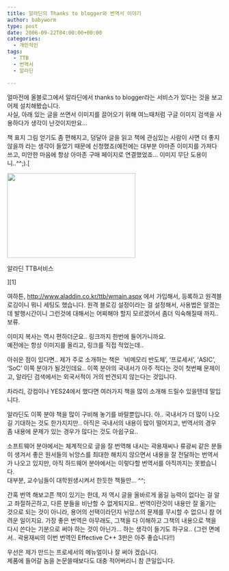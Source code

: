 ```yaml
---
title: 알라딘의 Thanks to blogger와 번역서 이야기
author: babyworm
type: post
date: 2006-09-22T04:00:00+00:00
categories:
  - 개인적인
tags:
  - TTB
  - 번역서
  - 알라딘

---
```

얼마전에 올블로그에서 알라딘에서 thanks to blogger라는 서비스가 있다는 것을 보고 어제 설치해봤습니다.<br>
사실, 아래 있는 글을 쓰면서 이미지를 끌어오기 위해 여느때처럼 구글 이미지 검색을 사용하다가 생각이 난것이지만요… 

책 표지 그림 얻기도 좀 편해지고, 덩달아 글을 읽고 책에 관심있는 사람이 사면 더 좋지 않을까 라는 생각이 들었기 때문에 신청했죠(예전에는 대부분 아마존 이미지를 가져다 쓰고, 미안한 마음에 항상 아마존 구매 페이지로 연결했었죠… 이미지 무단 도용이니..^^;).[

<div style="width: 310px" class="wp-caption aligncenter">
  <img loading="lazy" decoding="async" src="https://i0.wp.com/babyworm.net/wordpress/wp-content/uploads/1/cfile22.uf.1478264D4D6A7A8A2D68D4.jpg?resize=300%2C198" width="300" height="198" alt="" data-recalc-dims="1" />
  
  <p class="wp-caption-text">
    알라딘 TTB서비스
  </p>
</div>][1]

여하튼, <http://www.aladdin.co.kr/ttb/wmain.aspx> 에서 가입해서, 등록하고 원격블로깅이니 뭐니 세팅도 했습니다. 원격 블로깅 설정이라는 걸 설정해서, 사용법은 알겠는데 발행시간이니 그런것에 대해서는 어찌해야 할지 모르겠어서 좀더 익숙해질때 까지.. 보류.

이미지 복사는 역시 편하더군요.. 링크까지 한번에 들어가니까요.<br>
예전에는 항상 이미지를 올리고, 링크를 직접 적었는데.. 

아쉬운 점이 있다면.. 제가 주로 소개하는 책은  ‘비메모리 반도체’, ‘프로세서’, ‘ASIC’, ‘SoC’ 이쪽 분야가 될것인데요.. 이쪽 분야의 국내서가 아주 적다는 것이 첫번째 문제이고, 알라딘 검색에서는 외국서적이 거의 반견되지 않는다는 것입니다. 

차라리, 강컴이나 YES24에서 했다면 여러가지 책을 많이 소개해 드릴수 있을텐데 말입니다. 

알라딘도 이쪽 분야 책을 많이 구비해 놓기를 바랄뿐입니다. 아.. 국내서가 더 많이 나오길 기대하는 것도 한가지지만.. 아직은 국내서의 내용이 많이 떨어지고, 번역서의 경우 좀 내용에 문제가 있는 경우가 많다는 것도 아쉽구요..

소프트웨어 분야에서는 체계적으로 글을 잘 번역해 내시는 곽용재씨나 류광씨 같은 분들이 생겨서 좋은 원서들의 뉘앙스를 최대한 해치지 않으면서 내용을 잘 전달하는 번역서가 나오고 있지만, 아직 하드웨어 분야에서는 이렇다할 번역서를 아직까지는 못봤습니다.<br>
대부분, 교수님들이 대학원생시켜서 한듯한 책들만… ^^;

간혹 번역 해보고픈 책이 있기는 한데, 저 역시 글을 올바르게 옮길 능력이 없다는 걸 알고 좌절하곤하고, 다른 분들을 비난할 수 없게되지요.. 번역이란것이 내용만 잘 옮기는 것으로 되는 것이 아니라, 용어의 선택이라던지 뉘앙스의 문제를 무시할 수 없으니 참 어려운 일이지요. 가장 좋은 번역은 아무래도, 그책을 다 이해하고 그책의 내용으로 책을 다시 쓴다는 기분으로 써야 하는 것이 아닌가… 하는 생각이 들기도 하구요.. (그런 면에서.. 곽용재씨의 이번 번역인 Effective C++ 3판은 아주 좋습니다!!) 

우선은 제가 만드는 프로세서의 메뉴얼이나 잘 써야 겠습니다. <br>
제품에 들어갈 놈을 논문쓸때보다도 대충 적어버리니 참 큰일입니다.

 [1]: http://www.aladdin.co.kr/ttb/wmain.aspx

